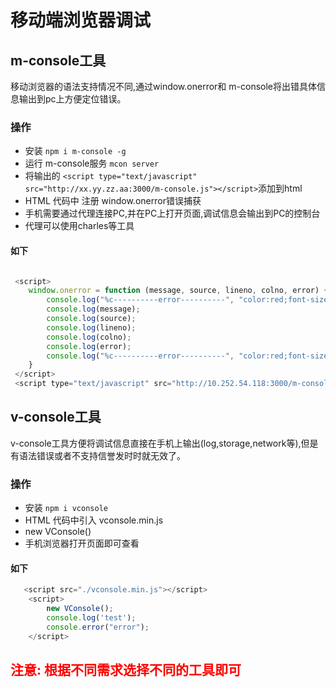 # 移动端浏览器调试


## m-console工具
移动浏览器的语法支持情况不同,通过window.onerror和 m-console将出错具体信息输出到pc上方便定位错误。

### 操作
* 安装 `npm i m-console -g`
* 运行 m-console服务 `mcon server`
* 将输出的 `<script type="text/javascript" src="http://xx.yy.zz.aa:3000/m-console.js"></script>`添加到html
* HTML 代码中 注册 window.onerror错误捕获
* 手机需要通过代理连接PC,并在PC上打开页面,调试信息会输出到PC的控制台
* 代理可以使用charles等工具

#### 如下

```js

 <script>
    window.onerror = function (message, source, lineno, colno, error) {
        console.log("%c----------error----------", "color:red;font-size:30px");
        console.log(message);
        console.log(source);
        console.log(lineno);
        console.log(colno);
        console.log(error);
        console.log("%c----------error----------", "color:red;font-size:30px");
    }
 </script>
 <script type="text/javascript" src="http://10.252.54.118:3000/m-console.js"></script>

```


## v-console工具
v-console工具方便将调试信息直接在手机上输出(log,storage,network等),但是有语法错误或者不支持信誉发时时就无效了。

### 操作
* 安装 `npm i vconsole`
* HTML 代码中引入 vconsole.min.js
* new VConsole()
* 手机浏览器打开页面即可查看

#### 如下

```js
   <script src="./vconsole.min.js"></script>
    <script>
        new VConsole();
        console.log('test');
        console.error("error");
    </script>
```

## <span style="color:red;">注意: 根据不同需求选择不同的工具即可</span>



